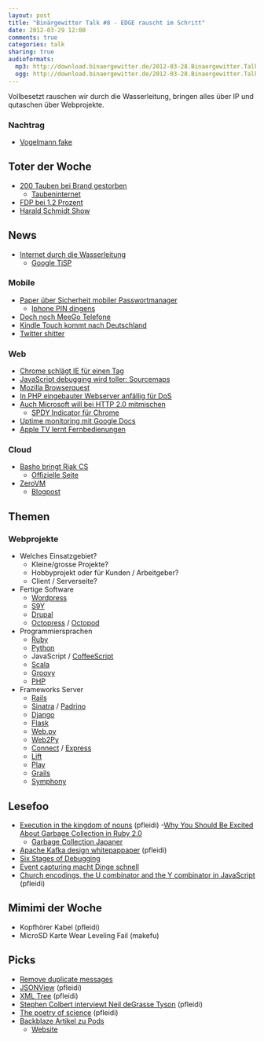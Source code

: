 ```yaml
---
layout: post
title: "Binärgewitter Talk #8 - EDGE rauscht im Schritt"
date: 2012-03-29 12:00
comments: true
categories: talk
sharing: true
audioformats:
  mp3: http://download.binaergewitter.de/2012-03-28.Binaergewitter.Talk.8.mp3
  ogg: http://download.binaergewitter.de/2012-03-28.Binaergewitter.Talk.8.ogg
---
```

Vollbesetzt rauschen wir durch die Wasserleitung, bringen alles über IP und qutaschen über Webprojekte.

### Nachtrag

- [Vogelmann fake]( http://www.wired.com/wiredscience/2012/03/birdman-admits-hoax/ )

## Toter der Woche

- [200 Tauben bei Brand gestorben]( http://www.rp-online.de/bergisches-land/solingen/nachrichten/feuer-200-tauben-tot-zuechter-verletzt-1.2769408 )
  * [Taubeninternet]( http://en.wikipedia.org/wiki/IP_over_Avian_Carriers )
- [FDP bei 1.2 Prozent](http://stat.tagesschau.de/wahlen/2012-03-25-LT-DE-SL/index.shtml )
- [Harald Schmidt Show](http://tagesschau.de/kultur/haraldschmidt108.html )

## News

- [Internet durch die Wasserleitung]( http://www.heise.de/newsticker/meldung/Schneller-Internetzugang-ueber-die-Wasserleitung-1478269.html )
    - [Google TiSP]( http://www.google.com/onceuponatime/tisp/ )

### Mobile

- [Paper über Sicherheit mobiler Passwortmanager]( http://www.elcomsoft.com/WP/BH-EU-2012-WP.pdf )
    - [Iphone PIN dingens]( http://www.forbes.com/sites/andygreenberg/2012/03/27/heres-how-law-enforcement-cracks-your-iphones-security-code-video/ )
- [Doch noch MeeGo Telefone](http://www.netbooknews.de/66026/nokia-plant-zwei-neue-low-end-smartphones-mit-meego/ )
- [Kindle Touch kommt nach Deutschland]( http://www.golem.de/news/e-book-reader-amazon-bringt-kindle-touch-nach-deutschland-1203-90799.html )
- [Twitter shitter](http://www.getshitter.com/ )

### Web

- [Chrome schlägt IE für einen Tag]( http://www.theregister.co.uk/2012/03/22/chrome_number_one_for_a_day/ )
- [JavaScript debugging wird toller: Sourcemaps]( http://www.html5rocks.com/en/tutorials/developertools/sourcemaps/ )
- [Mozilla Browserquest]( http://hacks.mozilla.org/2012/03/browserquest/ )
- [In PHP eingebauter Webserver anfällig für DoS]( http://www.exploit-db.com/exploits/18665/ )
- [Auch Microsoft will bei HTTP 2.0 mitmischen]( http://blogs.msdn.com/b/ie/archive/2012/03/25/speed-and-mobility-an-approach-for-http-2-0-to-make-mobile-apps-and-the-web-faster.aspx )
    * [SPDY Indicator für Chrome]( https://chrome.google.com/webstore/detail/mpbpobfflnpcgagjijhmgnchggcjblin?hl=en-US )
- [Uptime monitoring mit Google Docs]( http://www.labnol.org/internet/website-uptime-monitor/21060/ )
- [Apple TV lernt Fernbedienungen](http://support.apple.com/kb/HT3296?viewlocale=en_US&locale=en_US )

### Cloud

- [Basho bringt Riak CS]( http://www.golem.de/news/cloud-storage-riak-cs-ist-kompatibel-zu-amazon-s3-und-mandantenfaehig-1203-90791.html )
    * [Offizielle Seite]( http://basho.com/products/riakcs/ )
- [ZeroVM]( http://zerovm.org/ )
    * [Blogpost]( http://bigdatacraft.com/dazo )

## Themen

### Webprojekte

- Welches Einsatzgebiet?
    * Kleine/grosse Projekte?
    * Hobbyprojekt oder für Kunden / Arbeitgeber?
    * Client / Serverseite?
- Fertige Software
    * [Wordpress](https://wordpress.org/)
    * [S9Y](http://www.s9y.org/)
    * [Drupal](https://drupal.org/)
    * [Octopress](http://octopress.org/) / [Octopod](https://github.com/Binaergewitter/binaergewitter.github.com/tree/source)
- Programmiersprachen
    * [Ruby](http://www.ruby-lang.org/)
    * [Python](http://www.python.org/)
    * JavaScript / [CoffeeScript](http://coffeescript.org/)
    * [Scala](http://www.scala-lang.org/)
    * [Groovy](http://groovy.codehaus.org/)
    * [PHP](http://www.php.net/)
- Frameworks Server
    * [Rails](http://rubyonrails.org/)
    * [Sinatra](http://www.sinatrarb.com/) / [Padrino](http://www.padrinorb.com/)
    * [Django](https://www.djangoproject.com/)
    * [Flask](http://flask.pocoo.org/)
    * [Web.py](http://webpy.org/ )
    * [Web2Py]( http://www.web2py.com/ )
    * [Connect]( http://www.senchalabs.org/connect/ ) / [Express]( http://expressjs.com/ )
    * [Lift]( http://liftweb.net/ )
    * [Play]( http://www.playframework.org/ )
    * [Grails](http://grails.org/)
    * [Symphony](http://www.symfony-project.org/)

## Lesefoo

- [Execution in the kingdom of nouns]( http://steve-yegge.blogspot.com/2006/03/execution-in-kingdom-of-nouns.html ) (pfleidi)
-[Why You Should Be Excited About Garbage Collection in Ruby 2.0]( http://patshaughnessy.net/2012/3/23/why-you-should-be-excited-about-garbage-collection-in-ruby-2-0 )
    - [Garbage Collection Japaner]( http://vimeo.com/38994805 )
- [Apache Kafka design whitepappaper]( http://incubator.apache.org/kafka/design.html ) (pfleidi)
- [Six Stages of Debugging]( http://plasmasturm.org/log/6debug/ )
- [Event capturing macht Dinge schnell]( http://37signals.com/svn/posts/3137-using-event-capturing-to-improve-basecamp-page-load-times )
- [Church encodings, the U combinator and the Y combinator in JavaScript
]( http://matt.might.net/articles/js-church/ ) (pfleidi)

## Mimimi der Woche

- Kopfhörer Kabel (pfleidi)
- MicroSD Karte Wear Leveling Fail (makefu)



## Picks

- [Remove duplicate messages](https://addons.mozilla.org/de/thunderbird/addon/remove-duplicate-messages/ )
- [JSONView]( https://chrome.google.com/webstore/detail/chklaanhfefbnpoihckbnefhakgolnmc ) (pfleidi)
- [XML Tree]( https://chrome.google.com/webstore/detail/gbammbheopgpmaagmckhpjbfgdfkpadb ) (pfleidi)
- [Stephen Colbert interviewt Neil deGrasse Tyson]( http://www.youtube.com/watch?v=YXh9RQCvxmg ) (pfleidi)
- [The poetry of science]( http://www.youtube.com/watch?v=9RExQFZzHXQ ) (pfleidi)
- [Backblaze Artikel zu Pods]( http://www.wired.com/cloudline/2011/10/backblazes-basic-cloud/ )
    - [Website](http://www.backblaze.com )

